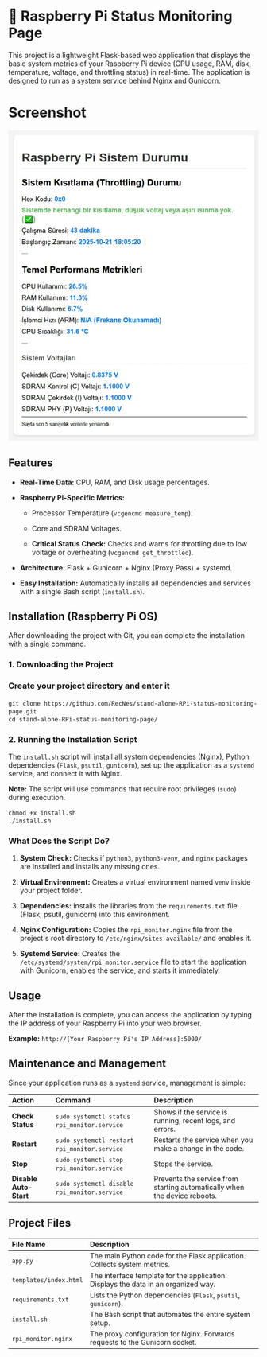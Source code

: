 # 🍓 Raspberry Pi Status Monitoring Page

This project is a lightweight Flask-based web application that displays the basic system metrics of your Raspberry Pi device (CPU usage, RAM, disk, temperature, voltage, and throttling status) in real-time. The application is designed to run as a system service behind Nginx and Gunicorn.

# Screenshot

<img src="screen_shot.jpg" alt="Project Logo" />

## Features

* **Real-Time Data:** CPU, RAM, and Disk usage percentages.

* **Raspberry Pi-Specific Metrics:**

  * Processor Temperature (`vcgencmd measure_temp`).

  * Core and SDRAM Voltages.

  * **Critical Status Check:** Checks and warns for throttling due to low voltage or overheating (`vcgencmd get_throttled`).

* **Architecture:** Flask + Gunicorn + Nginx (Proxy Pass) + systemd.

* **Easy Installation:** Automatically installs all dependencies and services with a single Bash script (`install.sh`).

## Installation (Raspberry Pi OS)

After downloading the project with Git, you can complete the installation with a single command.

### 1. Downloading the Project


### Create your project directory and enter it

    git clone https://github.com/RecNes/stand-alone-RPi-status-monitoring-page.git
    cd stand-alone-RPi-status-monitoring-page/


### 2. Running the Installation Script

The `install.sh` script will install all system dependencies (Nginx), Python dependencies (`Flask`, `psutil`, `gunicorn`), set up the application as a `systemd` service, and connect it with Nginx.

**Note:** The script will use commands that require root privileges (`sudo`) during execution.


    chmod +x install.sh
    ./install.sh


### What Does the Script Do?

1. **System Check:** Checks if `python3`, `python3-venv`, and `nginx` packages are installed and installs any missing ones.

2. **Virtual Environment:** Creates a virtual environment named `venv` inside your project folder.

3. **Dependencies:** Installs the libraries from the `requirements.txt` file (Flask, psutil, gunicorn) into this environment.

4. **Nginx Configuration:** Copies the `rpi_monitor.nginx` file from the project's root directory to `/etc/nginx/sites-available/` and enables it.

5. **Systemd Service:** Creates the `/etc/systemd/system/rpi_monitor.service` file to start the application with Gunicorn, enables the service, and starts it immediately.


## Usage

After the installation is complete, you can access the application by typing the IP address of your Raspberry Pi into your web browser.


**Example:** `http://[Your Raspberry Pi's IP Address]:5000/`


## Maintenance and Management

Since your application runs as a `systemd` service, management is simple:

| Action | Command | Description |
| :--- | :--- | :--- |
| **Check Status** | `sudo systemctl status rpi_monitor.service` | Shows if the service is running, recent logs, and errors. |
| **Restart** | `sudo systemctl restart rpi_monitor.service` | Restarts the service when you make a change in the code. |
| **Stop** | `sudo systemctl stop rpi_monitor.service` | Stops the service. |
| **Disable Auto-Start** | `sudo systemctl disable rpi_monitor.service` | Prevents the service from starting automatically when the device reboots. |


## Project Files

| File Name | Description |
| :--- | :--- |
| `app.py` | The main Python code for the Flask application. Collects system metrics. |
| `templates/index.html` | The interface template for the application. Displays the data in an organized way. |
| `requirements.txt` | Lists the Python dependencies (`Flask`, `psutil`, `gunicorn`). |
| `install.sh` | The Bash script that automates the entire system setup. |
| `rpi_monitor.nginx` | The proxy configuration for Nginx. Forwards requests to the Gunicorn socket. |
